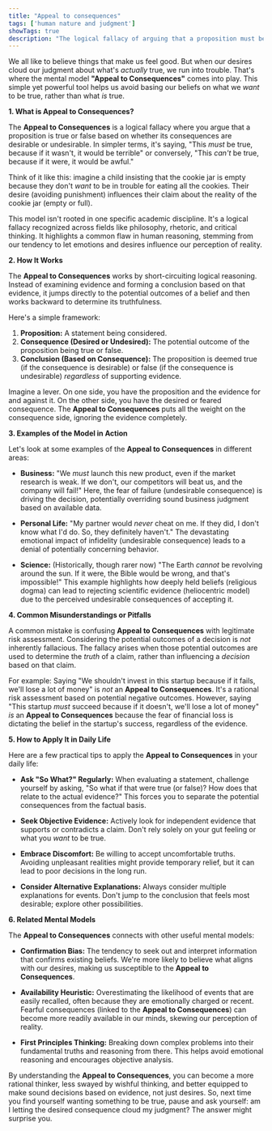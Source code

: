 ```yaml
---
title: "Appeal to consequences"
tags: ['human nature and judgment']
showTags: true
description: "The logical fallacy of arguing that a proposition must be true or false based on whether its consequences are desirable rather than on evidence."
---
```



We all like to believe things that make us feel good. But when our desires cloud our judgment about what's *actually* true, we run into trouble. That's where the mental model **"Appeal to Consequences"** comes into play. This simple yet powerful tool helps us avoid basing our beliefs on what we *want* to be true, rather than what *is* true.

**1. What is Appeal to Consequences?**

The **Appeal to Consequences** is a logical fallacy where you argue that a proposition is true or false based on whether its consequences are desirable or undesirable. In simpler terms, it's saying, "This *must* be true, because if it wasn't, it would be terrible" or conversely, "This *can't* be true, because if it were, it would be awful."

Think of it like this: imagine a child insisting that the cookie jar is empty because they don't *want* to be in trouble for eating all the cookies. Their desire (avoiding punishment) influences their claim about the reality of the cookie jar (empty or full).

This model isn't rooted in one specific academic discipline. It's a logical fallacy recognized across fields like philosophy, rhetoric, and critical thinking. It highlights a common flaw in human reasoning, stemming from our tendency to let emotions and desires influence our perception of reality.

**2. How It Works**

The **Appeal to Consequences** works by short-circuiting logical reasoning. Instead of examining evidence and forming a conclusion based on that evidence, it jumps directly to the potential outcomes of a belief and then works backward to determine its truthfulness.

Here's a simple framework:

1.  **Proposition:** A statement being considered.
2.  **Consequence (Desired or Undesired):** The potential outcome of the proposition being true or false.
3.  **Conclusion (Based on Consequence):** The proposition is deemed true (if the consequence is desirable) or false (if the consequence is undesirable) *regardless* of supporting evidence.

Imagine a lever. On one side, you have the proposition and the evidence for and against it. On the other side, you have the desired or feared consequence. The **Appeal to Consequences** puts all the weight on the consequence side, ignoring the evidence completely.

**3. Examples of the Model in Action**

Let's look at some examples of the **Appeal to Consequences** in different areas:

*   **Business:** "We *must* launch this new product, even if the market research is weak. If we don't, our competitors will beat us, and the company will fail!" Here, the fear of failure (undesirable consequence) is driving the decision, potentially overriding sound business judgment based on available data.

*   **Personal Life:** "My partner would *never* cheat on me. If they did, I don't know what I'd do. So, they definitely haven't." The devastating emotional impact of infidelity (undesirable consequence) leads to a denial of potentially concerning behavior.

*   **Science:** (Historically, though rarer now) "The Earth *cannot* be revolving around the sun. If it were, the Bible would be wrong, and that's impossible!" This example highlights how deeply held beliefs (religious dogma) can lead to rejecting scientific evidence (heliocentric model) due to the perceived undesirable consequences of accepting it.

**4. Common Misunderstandings or Pitfalls**

A common mistake is confusing **Appeal to Consequences** with legitimate risk assessment. Considering the potential outcomes of a decision is *not* inherently fallacious. The fallacy arises when those potential outcomes are used to determine the *truth* of a claim, rather than influencing a *decision* based on that claim.

For example: Saying "We shouldn't invest in this startup because if it fails, we'll lose a lot of money" is *not* an **Appeal to Consequences**. It's a rational risk assessment based on potential negative outcomes. However, saying "This startup *must* succeed because if it doesn't, we'll lose a lot of money" *is* an **Appeal to Consequences** because the fear of financial loss is dictating the belief in the startup's success, regardless of the evidence.

**5. How to Apply It in Daily Life**

Here are a few practical tips to apply the **Appeal to Consequences** in your daily life:

*   **Ask "So What?" Regularly:** When evaluating a statement, challenge yourself by asking, "So what if that were true (or false)? How does that relate to the actual evidence?" This forces you to separate the potential consequences from the factual basis.

*   **Seek Objective Evidence:** Actively look for independent evidence that supports or contradicts a claim. Don't rely solely on your gut feeling or what you *want* to be true.

*   **Embrace Discomfort:** Be willing to accept uncomfortable truths. Avoiding unpleasant realities might provide temporary relief, but it can lead to poor decisions in the long run.

*   **Consider Alternative Explanations:** Always consider multiple explanations for events. Don't jump to the conclusion that feels most desirable; explore other possibilities.

**6. Related Mental Models**

The **Appeal to Consequences** connects with other useful mental models:

*   **Confirmation Bias:** The tendency to seek out and interpret information that confirms existing beliefs. We're more likely to believe what aligns with our desires, making us susceptible to the **Appeal to Consequences**.

*   **Availability Heuristic:** Overestimating the likelihood of events that are easily recalled, often because they are emotionally charged or recent. Fearful consequences (linked to the **Appeal to Consequences**) can become more readily available in our minds, skewing our perception of reality.

*   **First Principles Thinking:** Breaking down complex problems into their fundamental truths and reasoning from there. This helps avoid emotional reasoning and encourages objective analysis.

By understanding the **Appeal to Consequences**, you can become a more rational thinker, less swayed by wishful thinking, and better equipped to make sound decisions based on evidence, not just desires. So, next time you find yourself wanting something to be true, pause and ask yourself: am I letting the desired consequence cloud my judgment? The answer might surprise you.

